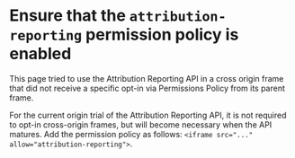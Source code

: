# Ensure that the `attribution-reporting` permission policy is enabled

This page tried to use the Attribution Reporting API in a cross origin frame
that did not receive a specific opt-in via Permissions Policy from its parent
frame.

For the current origin trial of the Attribution Reporting API, it is not
required to opt-in cross-origin frames, but will become necessary when the API
matures. Add the permission policy as follows:
`<iframe src="..." allow="attribution-reporting">`.

